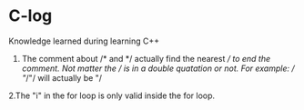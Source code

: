# C-log
Knowledge learned during learning C++

1. The comment about /* and */ actually find the nearest */ to end the comment. Not matter the */ is in a double quatation or not.
For example: 
/* "*/"/
will actually be
"/


2.The "i" in the for loop is only valid inside the for loop.
